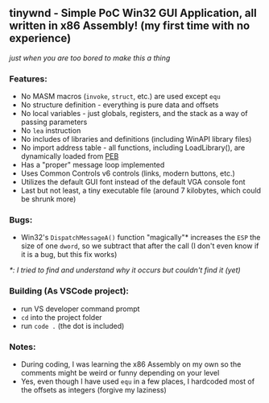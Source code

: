 ## tinywnd - Simple PoC Win32 GUI Application, all written in x86 Assembly! (my first time with no experience)
_just when you are too bored to make this a thing_

### Features:
- No MASM macros (`invoke`, `struct`, etc.) are used except `equ`
- No structure definition - everything is pure data and offsets
- No local variables - just globals, registers, and the stack as a way of passing parameters
- No `lea` instruction
- No includes of libraries and definitions (including WinAPI library files)
- No import address table - all functions, including LoadLibrary(), are dynamically loaded from [PEB](https://en.wikipedia.org/wiki/Process_Environment_Block)
- Has a "proper" message loop implemented
- Uses Common Controls v6 controls (links, modern buttons, etc.)
- Utilizes the default GUI font instead of the default VGA console font
- Last but not least, a tiny executable file (around 7 kilobytes, which could be shrunk more)

### Bugs:
- Win32's `DispatchMessageA()` function "magically"* increases the `ESP` the size of one `dword`, so we subtract that after the call (I don't even know if it is a bug, but this fix works)

_*: I tried to find and understand why it occurs but couldn't find it (yet)_

### Building (As VSCode project):
- run VS developer command prompt
- `cd` into the project folder
- run `code .` (the dot is included)

### Notes:
- During coding, I was learning the x86 Assembly on my own so the comments might be weird or funny depending on your level
- Yes, even though I have used `equ` in a few places, I hardcoded most of the offsets as integers (forgive my laziness)

